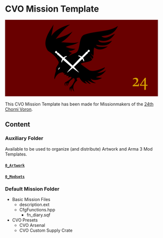 # CVO Mission Template

![](/0_Artwork/loadScreen_cvo_default.png)

This CVO Mission Template has been made for Missionmakers of the [24th Chorni Voron](http://discord.chornivoron.net/).

## Content

### Auxiliary Folder
Available to be used to organize (and distribute) Artwork and Arma 3 Mod Templates.

#### [`0_Artwork`](0_Artwork/readme.md)
#### [`0_Modsets`](0_Modsets/readme.md)


### Default Mission Folder
- Basic Mission Files
  - description.ext
  - CfgFunctions.hpp
    - fn_diary.sqf
- CVO Presets
  - CVO Arsenal
  - CVO Custom Supply Crate
